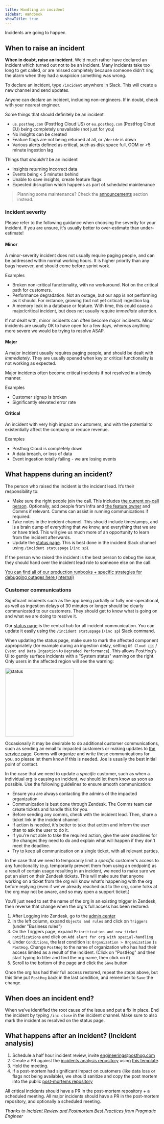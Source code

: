 ```yaml
---
title: Handling an incident
sidebar: Handbook
showTitle: true
---
```


Incidents are going to happen.

## When to raise an incident

**When in doubt, raise an incident.** We'd much rather have declared an incident which turned out not to be an incident. Many incidents take too long to get called, or are missed completely because someone didn't ring the alarm when they had a suspicion something was wrong.

To declare an incident, type `/incident` anywhere in Slack. This will create a new channel and send updates.

Anyone can declare an incident, including non-engineers. If in doubt, check with your nearest engineer.

Some things that should definitely be an incident

- `us.posthog.com` (PostHog Cloud US) or `eu.posthog.com` (PostHog Cloud EU) being completely unavailable (not just for you)
- No insights can be created
- Feature flags are not being returned at all, or `/decide` is down
- Various alerts defined as critical, such as disk space full, OOM or >5 minute ingestion lag

Things that _shouldn’t_ be an incident

- Insights returning incorrect data
- Events being < 5 minutes behind
- Unable to save insights, create feature flags
- Expected disruption which happens as part of scheduled maintenance

> Planning some maintenance? Check the [announcements](/handbook/growth/comms/product-announcements) section instead.

### Incident severity

Please refer to the following guidance when choosing the severity for your incident. If you are unsure, it's usually better to over-estimate than under-estimate!

#### Minor

A minor-severity incident does not usually require paging people, and can be addressed within normal working hours. It is higher priority than any bugs however, and should come before sprint work.

Examples

- Broken non-critical functionality, with no workaround. Not on the critical path for customers.
- Performance degradation. Not an outage, but our app is not performing as it should. For instance, growing (but not yet critical) ingestion lag.
- A memory leak in a database or feature. With time, this could cause a major/critical incident, but does not usually require _immediate_ attention.

If not dealt with, minor incidents can often become major incidents. Minor incidents are usually OK to have open for a few days, whereas anything more severe we would be trying to resolve ASAP.

#### Major

A major incident usually requires paging people, and should be dealt with _immediately_. They are usually opened when key or critical functionality is not working as expected.

Major incidents often become critical incidents if not resolved in a timely manner.

Examples

- Customer signup is broken
- Significantly elevated error rate

#### Critical

An incident with very high impact on customers, and with the potential to existentially affect the company or reduce revenue.

Examples

- Posthog Cloud is completely down
- A data breach, or loss of data
- Event ingestion totally failing - we are losing events

## What happens during an incident?

The person who raised the incident is the incident lead. It’s their responsibility to:

- Make sure the right people join the call. This includes [the current on-call person](https://posthog.pagerduty.com/service-directory/P43Y0E8). Optionally, add people from Infra and [the feature owner](/handbook/engineering/feature-ownership) and Comms if relevant. Comms can assist in running communications if required.
- Take notes in the incident channel. This should include timestamps, and is a brain dump of everything that we know, and everything that we are or have tried. This will give us much more of an opportunity to learn from the incident afterwards.
- Update the [status page](https://status.posthog.com/). This is best done in the incident Slack channel using `/incident statuspage` (`/inc sp`).

If the person who raised the incident is the best person to debug the issue, they should hand over the incident lead role to someone else on the call.

[You can find all of our production runbooks + specific strategies for debugging outages here (internal)](http://runbooks/)

### Customer communications

Significant incidents such as the app being partially or fully non-operational, as well as ingestion delays of 30 minutes or longer should be clearly communicated to our customers. They should get to know what is going on and what we are doing to resolve it.

Our [status page](https://status.posthog.com/) is the central hub for all incident communication. You can update it easily using the `/incident statuspage` (`/inc sp`) Slack command.

When updating the status page, make sure to mark the affected component appropriately (for example during an ingestion delay, setting `US Cloud 🇺🇸` / `Event and Data Ingestion` to `Degraded Performance`). This allows PostHog's UI to gently surface incidents with a "System status" warning on the right. Only users in the affected region will see the warning:

<img width="223" alt="status" src="https://github.com/PostHog/posthog.com/assets/4550621/55fb053a-83f4-44c5-ac12-0a5409f4033f" />

Occasionally it may be desirable to do additional customer communications, such as sending an email to impacted customers or making updates to [the service page](/service-message). Comms will organize and write these communications for you, so please let them know if this is needed. Joe is usually the best initial point of contact.

In the case that we need to update a _specific_ customer, such as when a individual org is causing an incident, we should let them know as soon as possible. Use the following guidelines to ensure smooth communication:

- Ensure you are always contacting the admins of the impacted organization
- Communication is best done through Zendesk. The Comms team can create tickets and handle this for you. 
- Before sending any comms, check with the incident lead. Then, share a ticket link in the incident channel. 
- If action is needed, it's better to take that action and inform the user than to ask the user to do it.
- If you're not able to take the required action, give the user deadlines for the changes they need to do and explain what will happen if they don't meet the deadline.
- Try to keep all communication on a single ticket, with all relevant parties.

In the case that we need to temporarily limit a _specific_ customer's access to any functionality (e.g. temporarily prevent them from using an endpoint) as a result of certain usage resulting in an incident, we need to make sure we put an alert on their Zendesk tickets.  This will make sure that anyone working on a ticket from the org will know what's happening with the org before replying (even if we've already reached out to the org, some folks at the org may not be aware, and so may open a support ticket.)

You'll just need to set the name of the org in an existing trigger in Zendesk, then reverse that change when the org's full access has been restored:

1. After Logging into Zendesk, go to the [admin center](https://posthoghelp.zendesk.com/admin/home)
2. In the left column, expand `Objects and rules` and click on `Triggers` (under "Business rules")
3. On the Triggers page, expand `Prioritization and new ticket notifications` and click on `Add alert for org with special-handling`
4. Under `Conditions`, the last condition is: `Organization > Organization` `Is` `PostHog`. Change `PostHog` to the name of organization who has had their access limited as a result of the incident. (Click on "PostHog" and then start typing to filter and find the org name, then click on it)
5. Scroll to the bottom of the page and click the `Save` button

Once the org has had their full access restored, repeat the steps above, but this time put `PostHog` back in the last condition, and remember to `Save` the change.

## When does an incident end?

When we’ve identified the root cause of the issue and put a fix in place. End the incident by typing `/inc close` in the incident channel. Make sure to also mark the incident as resolved on the status page.

## What happens after an incident? (Incident analysis)

1. Schedule a half hour incident review, invite <engineering@posthog.com>
2. Create a PR against the [incidents analysis repository](https://github.com/PostHog/incidents-analysis) using [this template](https://github.com/PostHog/incidents-analysis/blob/master/yyyy-mm-dd-template.md).
3. Hold the meeting.
4. If a post-mortem had significant impact on customers (like data loss or flags not being available), we should sanitize and copy the post mortem into the public [post-mortems repository](https://github.com/PostHog/post-mortems)

All critical incidents should have a PR in the post-mortem repository + a scheduled meeting. All major incidents should have a PR in the post-mortem repository, and optionally a scheduled meeting.

_Thanks to [Incident Review and Postmortem Best Practices](https://blog.pragmaticengineer.com/postmortem-best-practices/) from Pragmatic Engineer_
